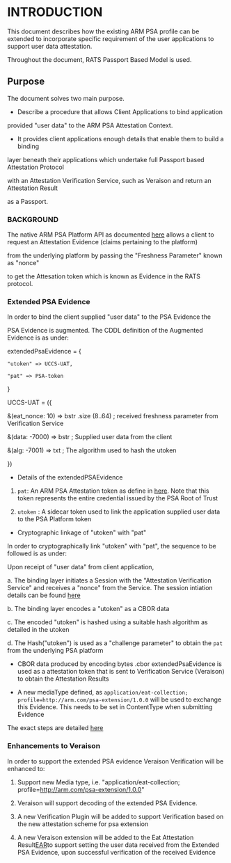 # INTRODUCTION

This document describes how the existing ARM PSA profile can be extended
to incorporate specific requirement of the user applications to support
user data attestation.

Throughout the document, RATS Passport Based Model is used.

## Purpose 

The document solves two main purpose.

* Describe a procedure that allows Client Applications to bind application 

provided "user data" to the ARM PSA Attestation Context.

* It provides client applications enough details that enable them to build a binding

layer beneath their applications which undertake full Passport based Attestation Protocol

with an Attestation Verification Service, such as Veraison and return an Attestation Result

as a Passport.

### BACKGROUND

The native ARM PSA Platform API as documented [here](https://arm-software.github.io/psa-api/attestation/1.0/IHI0085-PSA_Certified_Attestation_API-1.0.3.pdf)
allows a client to request an Attestation Evidence (claims pertaining to the platform) 

from the underlying platform by passing the "Freshness Parameter" known as "nonce"

to get the Attesation token which is known as Evidence in the RATS protocol.

### Extended PSA Evidence

In order to bind the client supplied "user data" to the PSA Evidence the 

PSA Evidence is augmented. The CDDL definition of the Augmented Evidence is as under:

extendedPsaEvidence = {

    "utoken" => UCCS-UAT,

    "pat" => PSA-token

}

UCCS-UAT = <TBD601>({

  &(eat_nonce: 10) => bstr .size (8..64) ; received freshness parameter from Verification Service

  &(data: -7000) => bstr ; Supplied user data from the client

  &(alg: -7001) => txt  ; The algorithm used to hash the utoken 

})

* Details of the extendedPSAEvidence

1. `pat`: An ARM PSA Attestation token as define in [here](https://datatracker.ietf.org/doc/draft-tschofenig-rats-psa-token/). Note that this token represents the entire credential issued by the PSA Root of Trust

2. `utoken` : A sidecar token used to link the application supplied user data to the PSA Platform token

* Cryptographic linkage of "utoken" with "pat"

In order to cryptographically link "utoken" with "pat", the sequence to be followed is as under:

Upon receipt of "user data" from client application, 

a. The binding layer initiates a Session with the "Attestation Verification Service" and receives
a "nonce" from the Service. The session intiation details can be found [here](https://github.com/veraison/docs/tree/main/api/challenge-response#challengeresponse)

b. The binding layer encodes a "utoken" as a CBOR data

c. The encoded "utoken" is hashed using a suitable hash algorithm as detailed in the utoken

d. The Hash("utoken") is used as a "challenge parameter" to obtain the `pat` from the underlying PSA platform

* CBOR data produced by encoding bytes .cbor extendedPsaEvidence is used as a attestation token that is sent to Verification Service (Veraison) to obtain the Attestation Results

* A new mediaType defined, as `application/eat-collection; profile=http://arm.com/psa-extension/1.0.0`
will be used to exchange this Evidence. This needs to be set in ContentType when submitting Evidence

The exact steps are detailed [here](https://github.com/veraison/docs/tree/main/api/challenge-response)


### Enhancements to Veraison 
In order to support the extended PSA evidence Veraison Verification will be enhanced to:

1. Support new Media type, i.e. "application/eat-collection; profile=http://arm.com/psa-extension/1.0.0"

2. Veraison will support decoding of the extended PSA Evidence.

3. A new Verification Plugin will be added to support Verification based on 
   the new attestation scheme for psa extension

4. A new Veraison extension will be added to the Eat Attestation Result[EAR](https://github.com/veraison/ear)to support setting the user data received from the Extended PSA Evidence, upon successful verification of the received Evidence